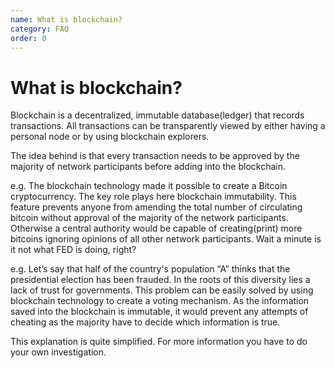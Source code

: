 ```yaml
---
name: What is blockchain?
category: FAQ
order: 0
---
```


# What is blockchain?

Blockchain is a decentralized, immutable database(ledger) that records transactions. All transactions can be transparently viewed by either having a personal node or by using blockchain explorers. 

The idea behind is that every transaction needs to be approved by the majority of network participants before adding into the blockchain.

e.g.
    The blockchain technology made it possible to create a Bitcoin cryptocurrency. The key role plays here blockchain immutability. 
    This feature prevents anyone from amending the total number of circulating bitcoin without approval of the majority of the network participants. 
    Otherwise a central authority would be capable of creating(print) more bitcoins ignoring opinions of all other network participants. 
    Wait a minute is it not what FED is doing, right?
 
e.g.
    Let’s say that half of the country's population “A” thinks that the presidential election has been frauded. 
    In the roots of this diversity lies a lack of trust for governments. This problem can be easily solved by using blockchain technology to create a voting mechanism. 
    As the information saved into the blockchain is immutable, it would prevent any attempts of cheating as the majority have to decide which information is true.

This explanation is quite simplified. For more information you have to do your own investigation.

